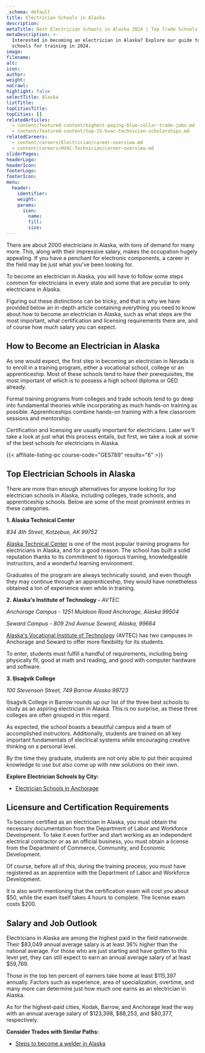 ```yaml
---
_schema: default
title: Electrician Schools in Alaska
description:
metaTitle: Best Electrician Schools in Alaska 2024 | Top Trade Schools
metaDescription: >-
  Interested in becoming an electrician in Alaska? Explore our guide to the best
  schools for training in 2024.
image:
filename:
alt:
icon:
author:
weight:
noCrawl:
highlight: false
selectTitle: Alaska
listTitle:
topCitiesTitle:
topCities: []
relatedArticles:
  - content/featured-content/highest-paying-blue-collar-trade-jobs.md
  - content/featured-content/top-15-hvac-technician-scholarships.md
relatedCareers:
  - content/careers/Electrician/career-overview.md
  - content/careers/HVAC-Technician/career-overview.md
sliderPages:
headerLogo:
headerIcon:
footerLogo:
footerIcon:
menu:
  header:
    identifier:
    weight:
    params:
      icon:
        name:
        fill:
        size:
---
```

There are about 2000 electricians in Alaska, with tons of demand for many more. This, along with their impressive salary, makes the occupation hugely appealing. If you have a penchant for electronic components, a career in the field may be just what you've been looking for.

To become an electrician in Alaska, you will have to follow some steps common for electricians in every state and some that are peculiar to only electricians in Alaska.

Figuring out these distinctions can be tricky, and that is why we have provided below an in-depth article containing everything you need to know about how to become an electrician in Alaska, such as what steps are the most important, what certification and licensing requirements there are, and of course how much salary you can expect.

## **How to Become an Electrician in Alaska**

As one would expect, the first step in becoming an electrician in Nevada is to enroll in a training program, either a vocational school, college or an apprenticeship. Most of these schools tend to have their prerequisites, the most important of which is to possess a high school diploma or GED already.

Formal training programs from colleges and trade schools tend to go deep into fundamental theories while incorporating as much hands-on training as possible. Apprenticeships combine hands-on training with a few classroom sessions and mentorship.

Certification and licensing are usually important for electricians. Later we'll take a look at just what this process entails, but first, we take a look at some of the best schools for electricians in Alaska.

{{< affiliate-listing-pc course-code="GES789" results="6" >}}

## **Top Electrician Schools in Alaska**

There are more than enough alternatives for anyone looking for top electrician schools in Alaska, including colleges, trade schools, and apprenticeship schools. Below are some of the most prominent entries in these categories.

**1\. Alaska Technical Center**

*834 4th Street, Kotzebue, AK 99752*

[Alaska Technical Center](https://www.nwarctic.org/schools/alaska_technical_center) is one of the most popular training programs for electricians in Alaska, and for a good reason. The school has built a solid reputation thanks to its commitment to rigorous training, knowledgeable instructors, and a wonderful learning environment.

Graduates of the program are always technically sound, and even though they may continue through an apprenticeship, they would have nonetheless obtained a ton of experience even while in training.

**2\. Alaska's Institute of Technology -** *AVTEC*

*Anchorage Campus - 1251 Muldoon Road Anchorage, Alaska 99504*

*Seward Campus - 809 2nd Avenue Seward, Alaska, 99664*

[Alaska's Vocational Institute of Technology](https://avtec.edu/) (AVTEC) has two campuses in Anchorage and Seward to offer more flexibility for its students.

To enter, students must fulfill a handful of requirements, including being physically fit, good at math and reading, and good with computer hardware and software.

**3\. Iḷisaġvik College**

*100 Stevenson Street, 749 Barrow Alaska 99723*

Iḷisaġvik College in Barrow rounds up our list of the three best schools to study as an aspiring electrician in Alaska. This is no surprise, as these three colleges are often grouped in this regard.

As expected, the school boasts a beautiful campus and a team of accomplished instructors. Additionally, students are trained on all key important fundamentals of electrical systems while encouraging creative thinking on a personal level.

By the time they graduate, students are not only able to put their acquired knowledge to use but also come up with new solutions on their own.

**Explore Electrician Schools by City:**

* [Electrician Schools in Anchorage](https://toptradeschools.com/near-you/electrician/alaska/anchorage/)

## **Licensure and Certification Requirements**

To become certified as an electrician in Alaska, you must obtain the necessary documentation from the Department of Labor and Workforce Development. To take it even further and start working as an independent electrical contractor or as an official business, you must obtain a license from the Department of Commerce, Community, and Economic Development.

Of course, before all of this, during the training process, you must have registered as an apprentice with the Department of Labor and Workforce Development.

It is also worth mentioning that the certification exam will cost you about $50, while the exam itself takes 4 hours to complete. The license exam costs $200.

## **Salary and Job Outlook**

Electricians in Alaska are among the highest paid in the field nationwide. Their $83,049 annual average salary is at least 36% higher than the national average. For those who are just starting and have gotten to this level yet, they can still expect to earn an annual average salary of at least $59,769.

Those in the top ten percent of earners take home at least $115,397 annually. Factors such as experience, area of specialization, overtime, and many more can determine just how much one earns as an electrician in Alaska.

As for the highest-paid cities, Kodak, Barrow, and Anchorage lead the way with an annual average salary of $123,398, $88,253, and $80,377, respectively.

**Consider Trades with Similar Paths:**

* [Steps to become a welder in Alaska](https://toptradeschools.com/near-you/welder/alaska/)